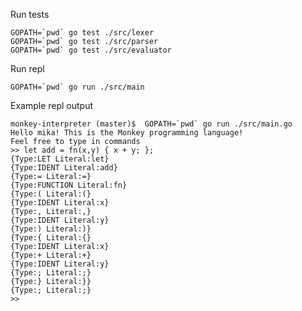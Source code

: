 Run tests

    GOPATH=`pwd` go test ./src/lexer
    GOPATH=`pwd` go test ./src/parser
    GOPATH=`pwd` go test ./src/evaluator

Run repl

    GOPATH=`pwd` go run ./src/main

Example repl output
    
    monkey-interpreter (master)$  GOPATH=`pwd` go run ./src/main.go 
    Hello mika! This is the Monkey programming language!
    Feel free to type in commands
    >> let add = fn(x,y) { x + y; };
    {Type:LET Literal:let}
    {Type:IDENT Literal:add}
    {Type:= Literal:=}
    {Type:FUNCTION Literal:fn}
    {Type:( Literal:(}
    {Type:IDENT Literal:x}
    {Type:, Literal:,}
    {Type:IDENT Literal:y}
    {Type:) Literal:)}
    {Type:{ Literal:{}
    {Type:IDENT Literal:x}
    {Type:+ Literal:+}
    {Type:IDENT Literal:y}
    {Type:; Literal:;}
    {Type:} Literal:}}
    {Type:; Literal:;}
    >> 

